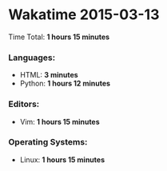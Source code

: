 # Wakatime 2015-03-13

Time Total: **1 hours 15 minutes**

### Languages:
- HTML: **3 minutes** 
- Python: **1 hours 12 minutes** 

### Editors:
- Vim: **1 hours 15 minutes** 

### Operating Systems:
- Linux: **1 hours 15 minutes** 

